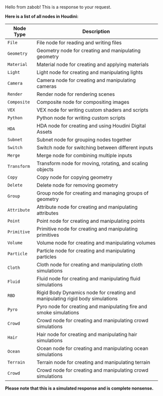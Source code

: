 Hello from zabob! This is a response to your request.

**Here is a list of all nodes in Houdini:**

|    Node Type    |    Description    |
|-----------------|-------------------|
| `File` | File node for reading and writing files |
| `Geometry` | Geometry node for creating and manipulating geometry |
| `Material` | Material node for creating and applying materials |
| `Light` | Light node for creating and manipulating lights |
| `Camera` | Camera node for creating and manipulating cameras |
| `Render` | Render node for rendering scenes |
| `Composite` | Composite node for compositing images |
| `VEX` | VEX node for writing custom shaders and scripts |
| `Python` | Python node for writing custom scripts |
| `HDA` | HDA node for creating and using Houdini Digital Assets |
| `Subnet` | Subnet node for grouping nodes together |
| `Switch` | Switch node for switching between different inputs |
| `Merge` | Merge node for combining multiple inputs |
| `Transform` | Transform node for moving, rotating, and scaling objects |
| `Copy` | Copy node for copying geometry |
| `Delete` | Delete node for removing geometry |
| `Group` | Group node for creating and managing groups of geometry |
| `Attribute` | Attribute node for creating and manipulating attributes |
| `Point` | Point node for creating and manipulating points |
| `Primitive` | Primitive node for creating and manipulating primitives |
| `Volume` | Volume node for creating and manipulating volumes |
| `Particle` | Particle node for creating and manipulating particles |
| `Cloth` | Cloth node for creating and manipulating cloth simulations |
| `Fluid` | Fluid node for creating and manipulating fluid simulations |
| `RBD` | Rigid Body Dynamics node for creating and manipulating rigid body simulations |
| `Pyro` | Pyro node for creating and manipulating fire and smoke simulations |
| `Crowd` | Crowd node for creating and manipulating crowd simulations |
| `Hair` | Hair node for creating and manipulating hair simulations |
| `Ocean` | Ocean node for creating and manipulating ocean simulations |
| `Terrain` | Terrain node for creating and manipulating terrain |
| `Crowd` | Crowd node for creating and manipulating crowd simulations |

**Please note that this is a simulated response and is complete nonsense.**
